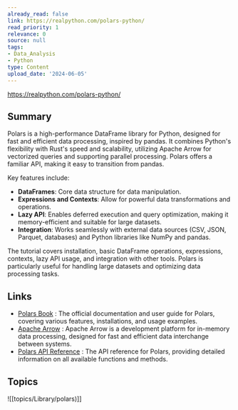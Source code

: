```yaml
---
already_read: false
link: https://realpython.com/polars-python/
read_priority: 1
relevance: 0
source: null
tags:
- Data_Analysis
- Python
type: Content
upload_date: '2024-06-05'
---
```


https://realpython.com/polars-python/
## Summary

Polars is a high-performance DataFrame library for Python, designed for fast and efficient data processing, inspired by pandas. It combines Python's flexibility with Rust's speed and scalability, utilizing Apache Arrow for vectorized queries and supporting parallel processing. Polars offers a familiar API, making it easy to transition from pandas.

Key features include:
- **DataFrames**: Core data structure for data manipulation.
- **Expressions and Contexts**: Allow for powerful data transformations and operations.
- **Lazy API**: Enables deferred execution and query optimization, making it memory-efficient and suitable for large datasets.
- **Integration**: Works seamlessly with external data sources (CSV, JSON, Parquet, databases) and Python libraries like NumPy and pandas.

The tutorial covers installation, basic DataFrame operations, expressions, contexts, lazy API usage, and integration with other tools. Polars is particularly useful for handling large datasets and optimizing data processing tasks.
## Links

- [Polars Book](https://pola-rs.github.io/polars-book/) : The official documentation and user guide for Polars, covering various features, installations, and usage examples.
- [Apache Arrow](https://arrow.apache.org/) : Apache Arrow is a development platform for in-memory data processing, designed for fast and efficient data interchange between systems.
- [Polars API Reference](https://pola-rs.github.io/polars/py-polars/html/reference/) : The API reference for Polars, providing detailed information on all available functions and methods.

## Topics

![[topics/Library/polars)]]